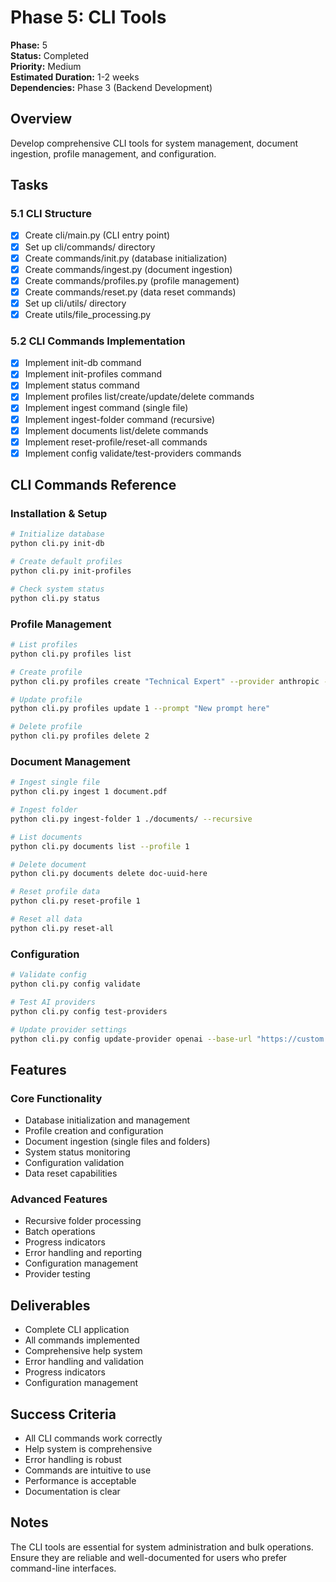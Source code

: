 # Phase 5: CLI Tools

**Phase:** 5  
**Status:** Completed  
**Priority:** Medium  
**Estimated Duration:** 1-2 weeks  
**Dependencies:** Phase 3 (Backend Development)

## Overview
Develop comprehensive CLI tools for system management, document ingestion, profile management, and configuration.

## Tasks

### 5.1 CLI Structure
- [x] Create cli/main.py (CLI entry point)
- [x] Set up cli/commands/ directory
- [x] Create commands/init.py (database initialization)
- [x] Create commands/ingest.py (document ingestion)
- [x] Create commands/profiles.py (profile management)
- [x] Create commands/reset.py (data reset commands)
- [x] Set up cli/utils/ directory
- [x] Create utils/file_processing.py

### 5.2 CLI Commands Implementation
- [x] Implement init-db command
- [x] Implement init-profiles command
- [x] Implement status command
- [x] Implement profiles list/create/update/delete commands
- [x] Implement ingest command (single file)
- [x] Implement ingest-folder command (recursive)
- [x] Implement documents list/delete commands
- [x] Implement reset-profile/reset-all commands
- [x] Implement config validate/test-providers commands

## CLI Commands Reference

### Installation & Setup
```bash
# Initialize database
python cli.py init-db

# Create default profiles
python cli.py init-profiles

# Check system status
python cli.py status
```

### Profile Management
```bash
# List profiles
python cli.py profiles list

# Create profile
python cli.py profiles create "Technical Expert" --provider anthropic --model claude-3-sonnet

# Update profile
python cli.py profiles update 1 --prompt "New prompt here"

# Delete profile
python cli.py profiles delete 2
```

### Document Management
```bash
# Ingest single file
python cli.py ingest 1 document.pdf

# Ingest folder
python cli.py ingest-folder 1 ./documents/ --recursive

# List documents
python cli.py documents list --profile 1

# Delete document
python cli.py documents delete doc-uuid-here

# Reset profile data
python cli.py reset-profile 1

# Reset all data
python cli.py reset-all
```

### Configuration
```bash
# Validate config
python cli.py config validate

# Test AI providers
python cli.py config test-providers

# Update provider settings
python cli.py config update-provider openai --base-url "https://custom.openai.com/v1"
```

## Features

### Core Functionality
- Database initialization and management
- Profile creation and configuration
- Document ingestion (single files and folders)
- System status monitoring
- Configuration validation
- Data reset capabilities

### Advanced Features
- Recursive folder processing
- Batch operations
- Progress indicators
- Error handling and reporting
- Configuration management
- Provider testing

## Deliverables
- Complete CLI application
- All commands implemented
- Comprehensive help system
- Error handling and validation
- Progress indicators
- Configuration management

## Success Criteria
- All CLI commands work correctly
- Help system is comprehensive
- Error handling is robust
- Commands are intuitive to use
- Performance is acceptable
- Documentation is clear

## Notes
The CLI tools are essential for system administration and bulk operations. Ensure they are reliable and well-documented for users who prefer command-line interfaces.
